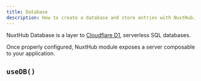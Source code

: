 ```yaml
---
title: Database
description: How to create a database and store entries with NuxtHub.
---
```


NuxtHub Database is a layer to [Cloudflare D1](https://developers.cloudflare.com/d1), serverless SQL databases.

<!-- TODO: config, binding ? -->

Once properly configured, NuxtHub module exposes a server composable to your application.

## `useDB()`
